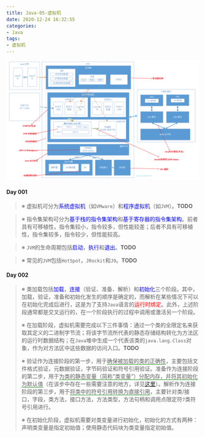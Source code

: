 ```yaml
---
title: Java-05-虚拟机
date: 2020-12-24 16:32:55
categories:
- Java
tags:
- 虚拟机
---
```


<img src="Java-05-虚拟机/java-jvm-overview.png" style="zoom:80%;" />

<!-- more -->

#### Day 001

> <!-- Part 005 -->
>
> ※ 虚拟机可分为<span style="color:blue">系统虚拟机</span>（如`VMware`）和<span style="color:blue">程序虚拟机</span>（如`JVM`）。<span title="它们之间存在哪些区别？">**TODO**</span>

> <!-- Part 008 -->
>
> ※ 指令集架构可分为<span style="color:blue">基于栈的指令集架构</span>和<span style="color:blue">基于寄存器的指令集架构</span>。前者具有可移植性，指令集较小，指令较多，但性能较差；后者不具有可移植性，指令集较多，指令较少，但性能较高。

> <!-- Part 009 -->
>
> ※ `JVM`的生命周期包括<span style="color:blue">启动</span>，<span style="color:blue">执行</span>和<span style="color:blue">退出</span>。<span title="它们分别做了哪些事情，哪些情况能够导致JVM退出呢？">**TODO**</span>

> <!-- Part 010 -->
>
> ※ 常见的`JVM`包括`HotSpot`，`JRockit`和`J9`。<span title="历史上都出现过哪些JVM，哪些JVM至今仍在使用，它们之间存在哪些区别？">**TODO**</span>

#### Day 002

> <!-- Part 002 -->
>
> ※ 类加载包括<span style="color:blue">加载</span>，<span style="color:blue">连接</span>（验证、准备、解析）和<span style="color:blue">初始化</span>三个阶段。其中，加载，验证，准备和初始化发生的顺序是确定的，而解析在某些情况下可以在初始化完成后进行，这是为了支持`Java`语言的<span style="color:red">运行时绑定</span>。此外，上述阶段通常都是交叉运行的，在一个阶段执行的过程中调用或激活另一个阶段。
>
> ※ 在加载阶段，虚拟机需要完成以下三件事情：通过一个类的全限定名来获取其定义的二进制字节流；将该字节流所代表的静态存储结构转化为方法区的运行时数据结构；在`Java`堆中生成一个代表该类的`java.lang.Class`对象，作为对方法区中这些数据的访问入口。<span title="加载.class文件的方式有哪些？">**TODO**</span>
>
> ※ 验证作为连接阶段的第一步，用于<span style="border-bottom: 1px solid green">确保被加载的类的正确性</span>，主要包括文件格式验证，元数据验证，字节码验证和符号引用验证。准备作为连接阶段的第二步，用于<span style="border-bottom: 1px solid green">为类的静态变量（简称“类变量”）分配内存，并将其初始化为默认值</span>（在该步中存在一些需要注意的地方，详见<a href="https://www.pdai.tech/md/java/jvm/java-jvm-classload.html#%e5%88%9d%e5%a7%8b%e5%8c%96">这里</a>）。解析作为连接阶段的第三步，用于<span style="border-bottom: 1px solid green">将类中的符号引用转换为直接引用</span>，主要针对类/接口，字段，类方法，接口方法，方法类型，方法句柄和调用点限定符`7`类符号引用进行。
>
> ※ 在初始化阶段，虚拟机需要对类变量进行初始化，初始化的方式有两种：声明类变量是指定初始值；使用静态代码块为类变量指定初始值。 

